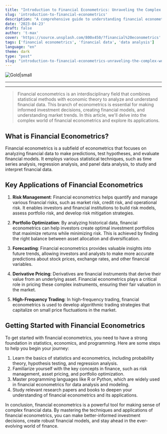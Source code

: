 ```yaml
---
title: "Introduction to Financial Econometrics: Unraveling the Complex World of Financial Data"
slug: 'introduction-to-financial-econometrics'
description: "A comprehensive guide to understanding financial econometrics and its applications in financial data analysis."
date: '2023-04-23'
draft: false
author: 't-max'
cover: 'https://source.unsplash.com/800x450/?financial%20econometrics'
tags: ['financial econometrics', 'financial data', 'data analysis']
language: "en"
theme: dark
type: "post"
slug: "introduction-to-financial-econometrics-unraveling-the-complex-world-of-financial-data"
---
```


![Gold|small](https://images.unsplash.com/photo-1565374391015-af899382f2a6?ixlib=rb-4.0.3&ixid=MnwxMjA3fDB8MHxwaG90by1wYWdlfHx8fGVufDB8fHx8&auto=format&fit=crop&w=1470&q=80)

---
---

>Financial econometrics is an interdisciplinary field that combines statistical methods with economic theory to analyze and understand financial data. This branch of econometrics is essential for making informed investment decisions, creating financial models, and understanding market trends. In this article, we'll delve into the complex world of financial econometrics and explore its applications.

## What is Financial Econometrics?

Financial econometrics is a subfield of econometrics that focuses on analyzing financial data to make predictions, test hypotheses, and evaluate financial models. It employs various statistical techniques, such as time series analysis, regression analysis, and panel data analysis, to study and interpret financial data.

## Key Applications of Financial Econometrics

1. **Risk Management**: Financial econometrics helps quantify and manage various financial risks, such as market risk, credit risk, and operational risk. It enables investors and financial institutions to build risk models, assess portfolio risk, and develop risk mitigation strategies.

2. **Portfolio Optimization**: By analyzing historical data, financial econometrics can help investors create optimal investment portfolios that maximize returns while minimizing risk. This is achieved by finding the right balance between asset allocation and diversification.

3. **Forecasting**: Financial econometrics provides valuable insights into future trends, allowing investors and analysts to make more accurate predictions about stock prices, exchange rates, and other financial variables.

4. **Derivative Pricing**: Derivatives are financial instruments that derive their value from an underlying asset. Financial econometrics plays a critical role in pricing these complex instruments, ensuring their fair valuation in the market.

5. **High-Frequency Trading**: In high-frequency trading, financial econometrics is used to develop algorithmic trading strategies that capitalize on small price fluctuations in the market.

## Getting Started with Financial Econometrics

To get started with financial econometrics, you need to have a strong foundation in statistics, economics, and programming. Here are some steps to help you begin your journey:

1. Learn the basics of statistics and econometrics, including probability theory, hypothesis testing, and regression analysis.
2. Familiarize yourself with the key concepts in finance, such as risk management, asset pricing, and portfolio optimization.
3. Master programming languages like R or Python, which are widely used in financial econometrics for data analysis and modeling.
4. Study relevant research papers and books to deepen your understanding of financial econometrics and its applications.

In conclusion, financial econometrics is a powerful tool for making sense of complex financial data. By mastering the techniques and applications of financial econometrics, you can make better-informed investment decisions, create robust financial models, and stay ahead in the ever-evolving world of finance.

